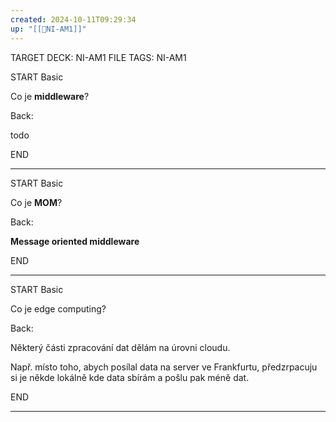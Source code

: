 ```yaml
---
created: 2024-10-11T09:29:34
up: "[[📖NI-AM1]]"
---
```


TARGET DECK: NI-AM1
FILE TAGS: NI-AM1


START
Basic

Co je **middleware**?

Back:

todo
<!--ID: 1728921214970-->
END

---


START
Basic

Co je **MOM**?

Back:

**Message oriented middleware**
<!--ID: 1728921214973-->
END

---


START
Basic

Co je edge computing?

Back:

Některý části zpracování dat dělám na úrovni cloudu.

Např. místo toho, abych posílal data na server ve Frankfurtu, předzrpacuju si je někde lokálně kde data sbírám a pošlu pak méně dat.
<!--ID: 1728921214975-->
END

---


